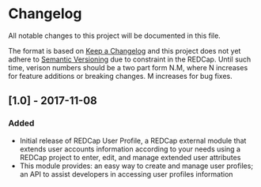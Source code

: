 # Changelog

All notable changes to this project will be documented in this file.

The format is based on [Keep a Changelog](http://keepachangelog.com/en/1.0.0/)
and this project does not yet adhere to [Semantic
Versioning](http://semver.org/spec/v2.0.0.html) due to constraint in the
REDCap. Until such time, verison numbers should be a two part form N.M, where
N increases for feature additions or breaking changes. M increases for bug
fixes.


## [1.0] - 2017-11-08
### Added
- Initial release of REDCap User Profile, a REDCap external module that extends user accounts information according to your needs using a REDCap project to enter, edit, and manage extended user attributes
- This module provides: an easy way to create and manage user profiles; an API to assist developers in accessing user profiles information
